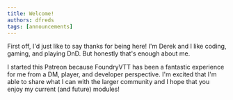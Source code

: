 ```yaml
---
title: Welcome!
authors: dfreds
tags: [announcements]
---
```


First off, I'd just like to say thanks for being here! I'm Derek and I like
coding, gaming, and playing DnD. But honestly that's enough about me.

I started this Patreon because FoundryVTT has been a fantastic experience for me
from a DM, player, and developer perspective. I'm excited that I'm able to share
what I can with the larger community and I hope that you enjoy my current (and
future) modules!